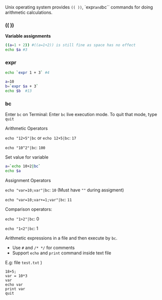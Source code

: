 Unix operating system provides ``(( ))``, `expr`` and ``bc`` commands for doing arithmetic calculations.

### (( ))

**Variable assignments**

```sh
((a=1 + 2)) #((a=1+2)) is still fine as space has no effect
echo $a #3
```

### expr

```sh
echo `expr 1 + 3` #4
```
```sh
a=10
b=`expr $a + 3`
echo $b  #13
```

### bc

Enter ``bc`` on Terminal: Enter ``bc`` live execution mode. To quit that mode, type ``quit``

Arithmetic Operators

``echo "12+5"|bc`` or ``echo 12+5|bc``: ``17``

``echo "10^2"|bc``: ``100``

Set value for variable

```sh
a=`echo 10+2|bc`
echo $a
```

Assignment Operators

``echo "var=10;var"|bc``: ``10`` (Must have ``""`` during assigment)

``echo "var=10;var+=1;var"|bc``: ``11``

Comparison operators:

``echo "1>2"|bc``: 0

``echo "1<2"|bc``: 1

Arithmetic expressions in a file and then execute by ``bc``.

* Use ``#`` and ``/* */`` for comments
* Support ``echo``  and ``print`` command inside text file

E.g: file ``test.txt`` )

```
18+5;
var = 10*3
var
echo var
print var
quit
```

